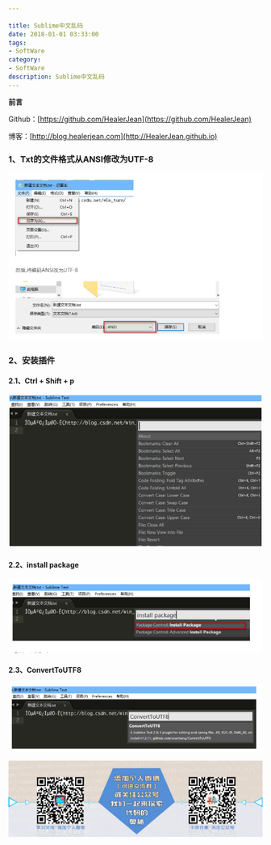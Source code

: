 ```yaml
---

title: Sublime中文乱码
date: 2018-01-01 03:33:00
tags: 
- SoftWare
category: 
- SoftWare
description: Sublime中文乱码
---
```


**前言**     

 Github：[https://github.com/HealerJean](https://github.com/HealerJean)         

 博客：[http://blog.healerjean.com](http://HealerJean.github.io)          



  

  ### 1、Txt的文件格式从ANSI修改为UTF-8 



![1566469942918](https://raw.githubusercontent.com/HealerJean/HealerJean.github.io/master/blogImages/1566469942918.png)







### 2、安装插件



#### 2.1、Ctrl + Shift + p



![1566470067379](https://raw.githubusercontent.com/HealerJean/HealerJean.github.io/master/blogImages/1566470067379.png)



#### 2.2、install package 

![1566470025115](https://raw.githubusercontent.com/HealerJean/HealerJean.github.io/master/blogImages/1566470025115.png)






#### 2.3、ConvertToUTF8 






![1566470055801](https://raw.githubusercontent.com/HealerJean/HealerJean.github.io/master/blogImages/1566470055801.png)









![ContactAuthor](https://raw.githubusercontent.com/HealerJean/HealerJean.github.io/master/assets/img/artical_bottom.jpg)



<!-- Gitalk 评论 start  -->

<link rel="stylesheet" href="https://unpkg.com/gitalk/dist/gitalk.css">
<script src="https://unpkg.com/gitalk@latest/dist/gitalk.min.js"></script> 
<div id="gitalk-container"></div>    
 <script type="text/javascript">
    var gitalk = new Gitalk({
		clientID: `1d164cd85549874d0e3a`,
		clientSecret: `527c3d223d1e6608953e835b547061037d140355`,
		repo: `HealerJean.github.io`,
		owner: 'HealerJean',
		admin: ['HealerJean'],
		id: '1P76tM3OgqAnjlub',
    });
    gitalk.render('gitalk-container');
</script> 

<!-- Gitalk end -->

